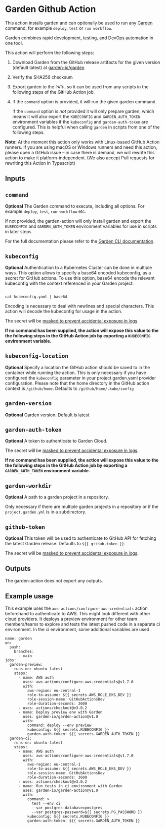 # Garden Github Action

This action installs garden and can optionally be used to run any [Garden](https://garden.io) command, for example `deploy`, `test` or `run workflow`.

Garden combines rapid development, testing, and DevOps automation in one tool. 

This action will perform the following steps:

1. Download Garden from the GitHub release artifacts for the given version (default latest) at [garden-io/garden](https://github.com/garden-io/garden)
2. Verify the SHA256 checksum
3. Export garden to the `PATH`, so it can be used from any scripts in the following steps of the GitHub Action job.
4. If the `command` option is provided, it will run the given garden command.

   If the `command` option is *not* provided it will only prepare garden, which means it will also export the `KUBECONFIG` and `GARDEN_AUTH_TOKEN` environment variables if the `kubeconfig` and `garden-auth-token` are configured. This is helpful when calling `garden` in scripts from one of the following steps.

**Note:** At the moment this action only works with Linux-based GitHub Action runners.
If you are using macOS or Windows runners and need this action, please open a GitHub issue – in case there is demand, we will rewrite this action to make it platform-independent. (We also accept Pull requests for rewriting this Action in Typescript)

## Inputs

## `command`

**Optional** The Garden command to execute, including all options. For example `deploy`, `test`, `run workflow` etc.

If not provided, the garden-action will only install garden and export the `KUBECONFIG` and `GARDEN_AUTH_TOKEN` environment variables for use in scripts in later steps.

For the full documentation please refer to the [Garden CLI documentation](https://docs.garden.io/reference/commands).

## `kubeconfig`

**Optional** Authentication to a Kubernetes Cluster can be done in multiple ways. This option allows to specify a base64 encoded kubeconfig, as a secret for GitHub actions. To use this option, base64 encode the relevant kubeconfig with the context referenced in your Garden project:

```

cat kubeconfig.yaml | base64

```

Encoding is necessary to deal with newlines and special characters. This action will decode the kubeconfig for usage in the action.

The secret will be [masked to prevent accidental exposure in logs](https://docs.github.com/en/actions/using-workflows/workflow-commands-for-github-actions#masking-a-value-in-log)

**If no command has been supplied, the action will expose this value to the the following steps in the GitHub Action job by exporting a `KUBECONFIG` environment variable.**

## `kubeconfig-location`

**Optional** Specify a location the GitHub action should be saved to in the container while running the action. This is only necessary if you have configured the `kubeconfig` parameter in your project.garden.yaml provider configuration. Please note that the home directory in the GitHub action context is `/github/home`.
Defaults to `/github/home/.kube/config`

## `garden-version`

**Optional** Garden version. Default is latest

## `garden-auth-token`

**Optional** A token to authenticate to Garden Cloud.

The secret will be [masked to prevent accidental exposure in logs](https://docs.github.com/en/actions/using-workflows/workflow-commands-for-github-actions#masking-a-value-in-log).

**If no command has been supplied, the action will expose this value to the the following steps in the GitHub Action job by exporting a `GARDEN_AUTH_TOKEN` environment variable.**

## `garden-workdir`

**Optional** A path to a garden project in a repository.

Only necessary if there are multiple garden projects in a repository or if the `project.garden.yml` is in a subdirectory.

## `github-token`

**Optional** This token will be used to authenticate to GitHub API for fetching the latest Garden release. Defaults to `${{ github.token }}`.

The secret will be [masked to prevent accidental exposure in logs](https://docs.github.com/en/actions/using-workflows/workflow-commands-for-github-actions#masking-a-value-in-log).


## Outputs

The garden-action does not export any outputs.

## Example usage

This example uses the `aws-actions/configure-aws-credentials` action beforehand to authenticate to AWS. This might look different with other cloud providers.
It deploys a preview environment for other team members/teams to explore and tests the latest pushed code in a separate ci environment. In the ci environment, some additional variables are used.

```
name: garden
on:
  push:
    branches:
      - main
jobs:
  garden-preview:
    runs-on: ubuntu-latest
    steps:
      - name: AWS auth
        uses: aws-actions/configure-aws-credentials@v1.7.0
        with:
          aws-region: eu-central-1
          role-to-assume: ${{ secrets.AWS_ROLE_EKS_DEV }}
          role-session-name: GitHubActionsDev
          role-duration-seconds: 3600
      - uses: actions/checkout@v3.0.2
      - name: Deploy preview env with Garden
        uses: garden-io/garden-action@v1.0
        with:
          command: deploy --env preview
          kubeconfig: ${{ secrets.KUBECONFIG }}
          garden-auth-token: ${{ secrets.GARDEN_AUTH_TOKEN }}
  garden-ci:
    runs-on: ubuntu-latest
    steps:
      - name: AWS auth
        uses: aws-actions/configure-aws-credentials@v1.7.0
        with:
          aws-region: eu-central-1
          role-to-assume: ${{ secrets.AWS_ROLE_EKS_DEV }}
          role-session-name: GitHubActionsDev
          role-duration-seconds: 3600
      - uses: actions/checkout@v3.0.2
      - name: Run tests in ci environment with Garden
        uses: garden-io/garden-action@v1.0
        with:
          command: >
            test --env ci
            --var postgres-database=postgres
            --var postgres-password=${{ secrets.PG_PASSWORD }}
          kubeconfig: ${{ secrets.KUBECONFIG }}
          garden-auth-token: ${{ secrets.GARDEN_AUTH_TOKEN }}
```
